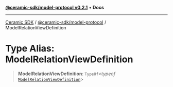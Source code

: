 [**@ceramic-sdk/model-protocol v0.2.1**](../README.md) • **Docs**

***

[Ceramic SDK](../../../README.md) / [@ceramic-sdk/model-protocol](../README.md) / ModelRelationViewDefinition

# Type Alias: ModelRelationViewDefinition

> **ModelRelationViewDefinition**: `TypeOf`\<*typeof* [`ModelRelationViewDefinition`](../variables/ModelRelationViewDefinition.md)\>
